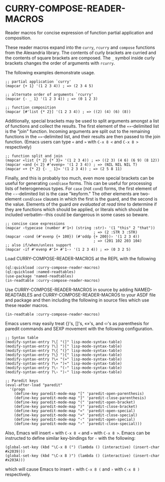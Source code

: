 # CURRY-COMPOSE-READER-MACROS

Reader macros for concise expression of function partial application
and composition.

These reader macros expand into the `curry`, `rcurry` and `compose`
functions from the Alexandria library.  The contents of curly brackets
are curried and the contents of square brackets are composed.  The `_`
symbol inside curly brackets changes the order of arguments with
`rcurry`.

The following examples demonstrate usage.

    ;; partial application `curry'
    (mapcar {+ 1} '(1 2 3 4)) ; => (2 3 4 5)

    ;; alternate order of arguments `rcurry'
    (mapcar {- _ 1} '(1 2 3 4)) ; => (0 1 2 3)

    ;; function composition
    (mapcar [#'list {* 2}] '(1 2 3 4)) ; => ((2) (4) (6) (8))

Additionally, special brackets may be used to split arguments amongst
a list of functions and collect the results.  The first element of the
`«»`-delimited list is the "join" function.  Incoming arguments are
split out to the remaining functions in the `«»`-delimited list, and
their results are then passed to the join function.  (Emacs users can
type `«` and `»` with `C-x 8 <` and `C-x 8 >` respectively)

    ;; function split and join
    (mapcar «list {* 2} {* 3}» '(1 2 3 4)) ; => ((2 3) (4 6) (6 9) (8 12))
    (mapcar «and {< 2} #'evenp» '(1 2 3 4)) ; => (NIL NIL NIL T)
    (mapcar «+ {* 2} {- _ 1}» '(1 2 3 4)) ; => (2 5 8 11)

Finally, and this is probably too much, even more special brackets can
be useful for generating `cond`/`case` forms.  This can be useful for
processing lists of heterogeneous types.  For `case` (not `cond`)
forms, the first element of the `‹›`-delimited list is the case
"keyform."  The other elements are two-element `cond`/`case` clauses
in which the first is the guard, and the second is the value.
Elements of the guard *are evaluated at read time* to determine if
they are functions which should be applied, or literals which should
be included verbatim--this could be dangerous in some cases so beware.

    ;; concise case expressions
    (mapcar ‹typecase (number #'1+) (string :str)› '(1 "this" 2 "that"))
                                            ; => (2 :STR 3 :STR)
    (mapcar ‹cond (#'evenp {+ 100}) (#'oddp {+ 200})› '(1 2 3 4))
                                            ; => (201 102 203 104)
    ;; also if/when/unless support
    (mapcar ‹if #'evenp #'1+ #'1-› '(1 2 3 4)) ; => (0 3 2 5)

Load CURRY-COMPOSE-READER-MACROS at the REPL with the following

    (ql:quickload :curry-compose-reader-macros)
    (ql:quickload :named-readtables)
    (use-package 'named-readtables)
    (in-readtable :curry-compose-reader-macros)

Use CURRY-COMPOSE-READER-MACROS in source by adding NAMED-READTABLES
and CURRY-COMPOSE-READER-MACROS to your ASDF file and package and then
including the following in source files which use these reader macros.

    (in-readtable :curry-compose-reader-macros)

Emacs users may easily treat {}'s, []'s, «»'s, and ‹›'s as
parenthesis for paredit commands and SEXP movement with the
following configuration.

    ;; Syntax table
    (modify-syntax-entry ?\[ "(]" lisp-mode-syntax-table)
    (modify-syntax-entry ?\] ")[" lisp-mode-syntax-table)
    (modify-syntax-entry ?\{ "(}" lisp-mode-syntax-table)
    (modify-syntax-entry ?\} "){" lisp-mode-syntax-table)
    (modify-syntax-entry ?\« "(»" lisp-mode-syntax-table)
    (modify-syntax-entry ?\» ")«" lisp-mode-syntax-table)
    (modify-syntax-entry ?\‹ "(›" lisp-mode-syntax-table)
    (modify-syntax-entry ?\› ")‹" lisp-mode-syntax-table)

    ;; Paredit keys
    (eval-after-load "paredit"
      '(progn
        (define-key paredit-mode-map "[" 'paredit-open-parenthesis)
        (define-key paredit-mode-map "]" 'paredit-close-parenthesis)
        (define-key paredit-mode-map "(" 'paredit-open-bracket)
        (define-key paredit-mode-map ")" 'paredit-close-bracket)
        (define-key paredit-mode-map "«" 'paredit-open-special)
        (define-key paredit-mode-map "»" 'paredit-close-special)
        (define-key paredit-mode-map "‹" 'paredit-open-special)
        (define-key paredit-mode-map "›" 'paredit-close-special)))

Also, Emacs will insert `«` with `C-x 8 <` and `»` with `C-x 8 >`.
Emacs can be instructed to define similar key-bindings for `‹` with
the following:

    (global-set-key (kbd "\C-x 8 (") (lambda () (interactive) (insert-char #x2039)))
    (global-set-key (kbd "\C-x 8 )") (lambda () (interactive) (insert-char #x203A)))

which will cause Emacs to insert `‹` with `C-x 8 (` and `›` with
`C-x 8 )` respectively.
